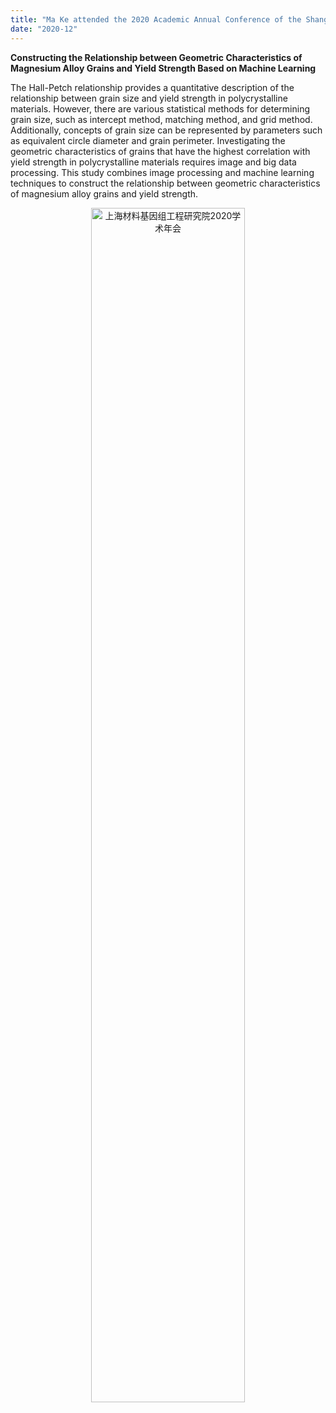 ```yaml
---
title: "Ma Ke attended the 2020 Academic Annual Conference of the Shanghai Institute of Materials Genomic Engineering."
date: "2020-12"
---
```


**Constructing the Relationship between Geometric Characteristics of Magnesium Alloy Grains and Yield Strength Based on Machine Learning**

The Hall-Petch relationship provides a quantitative description of the relationship between grain size and yield strength in polycrystalline materials. However, there are various statistical methods for determining grain size, such as intercept method, matching method, and grid method. Additionally, concepts of grain size can be represented by parameters such as equivalent circle diameter and grain perimeter. Investigating the geometric characteristics of grains that have the highest correlation with yield strength in polycrystalline materials requires image and big data processing. This study combines image processing and machine learning techniques to construct the relationship between geometric characteristics of magnesium alloy grains and yield strength.

<p align="center">
  <img src="/images/indexPic/2020/make/nianhui.jpg" alt="上海材料基因组工程研究院2020学术年会" style="width:70%;" />
</p>